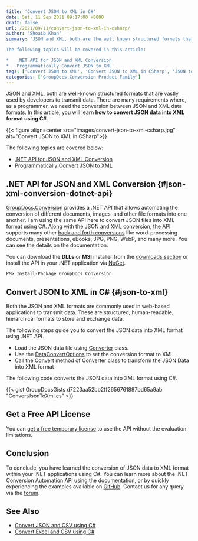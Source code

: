 ```yaml
---
title: 'Convert JSON to XML in C#'
date: Sat, 11 Sep 2021 09:17:00 +0000
draft: false
url: /2021/09/11/convert-json-to-xml-in-csharp/
author: 'Shoaib Khan'
summary: 'JSON and XML, both are the well known structured formats that are vastly used by developers to transmit data. There are many requirement where as a programmer, we need the conversion between JSON and XML data formats. In this article, you will learn how to convert JSON data into XML format using C#.

The following topics will be covered in this article:

*   .NET API for JSON and XML Conversion
*   Programmatically Convert JSON to XML'
tags: ['Convert JSON to XML', 'Convert JSON to XML in CSharp', 'JSON to XML', 'JSON to XML in CSharp']
categories: ['GroupDocs.Conversion Product Family']
---
```


JSON and XML, both are well-known structured formats that are vastly used by developers to transmit data. There are many requirements where, as a programmer, we need the conversion between JSON and XML data formats. In this article, you will learn **how to convert JSON data into XML format using C#**.



{{< figure align=center src="images/convert-json-to-xml-csharp.jpg" alt="Convert JSON to XML in CSharp">}}


The following topics are covered below:

*   [.NET API for JSON and XML Conversion](#json-xml-conversion-dotnet-api)
*   [Programmatically Convert JSON to XML](#json-to-xml)

## .NET API for JSON and XML Conversion {#json-xml-conversion-dotnet-api}

[GroupDocs.Conversion](https://products.groupdocs.com/conversion/) provides a .NET API that allows automating the conversion of different documents, images, and other file formats into one another. I am using the same API here to convert JSON files into XML format using C#. Along with the JSON and XML conversion, the API supports many other [back and forth conversions](https://docs.groupdocs.com/conversion/net/supported-document-formats/) like word-processing documents, presentations, eBooks, JPG, PNG, WebP, and many more. You can see the details on the documentation.

You can download the **DLLs** or **MSI** installer from the [downloads section](https://downloads.groupdocs.com/conversion) or install the API in your .NET application via [NuGet](https://www.nuget.org/packages/groupdocs.conversion).

```
PM> Install-Package GroupDocs.Conversion
```

## Convert JSON to XML in C# {#json-to-xml}

Both the JSON and XML formats are commonly used in web-based applications to transmit data. These are structured, human-readable, hierarchical formats to store and exchange data.

The following steps guide you to convert the JSON data into XML format using .NET API.

*   Load the JSON data file using [Converter](https://apireference.groupdocs.com/conversion/net/groupdocs.conversion/converter) class.
*   Use the [DataConvertOptions](https://apireference.groupdocs.com/conversion/net/groupdocs.conversion.options.convert/dataconvertoptions) to set the conversion format to XML.
*   Call the [Convert](https://apireference.groupdocs.com/conversion/net/groupdocs.conversion/converter/methods/convert/index) method of Converter class to transform the JSON Data into XML format

The following code converts the JSON data into XML format using C#.

{{< gist GroupDocsGists d7223aa52bb2ff2656761887bd65a9ab "ConvertJsonToXml.cs" >}}

## Get a Free API License

You can [get a free temporary license](https://purchase.groupdocs.com/temporary-license) to use the API without the evaluation limitations.

## Conclusion

To conclude, you have learned the conversion of JSON data to XML format within your .NET applications using C#. You can learn more about the .NET Conversion Automation API using the [documentation](https://docs.groupdocs.com/conversion/net/), or by quickly experiencing the examples available on [GitHub](https://github.com/groupdocs-conversion). Contact us for any query via the [forum](https://forum.groupdocs.com/).

## See Also

*   [Convert JSON and CSV using C#](https://blog.groupdocs.com/2021/06/18/convert-json-and-csv-in-csharp/)
*   [Convert Excel and CSV using C#](https://blog.groupdocs.com/2021/08/18/convert-excel-xls-xlsx-and-csv-in-csharp/)




